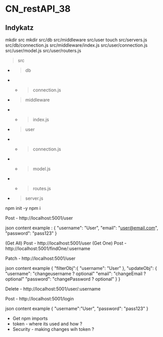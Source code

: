 # CN_restAPI_38
## Indykatz

<!-- Folders / Files  -->

mkdir src
mkdir src/db src/middleware src/user
touch src/servers.js src/db/connection.js src/middleware/index.js src/user/connection.js src/user/model.js src/user/routers.js

> src

- > db
- - > connection.js
- > middleware
- - > index.js
- > user
- - > connection.js
- - > model.js
- - > routes.js
- > server.js

<!-- Installs -->

npm init -y
npm i

  <!-- C - create -->

Post - http://localhost:5001/user

json content example :
{
"username": "User",
"email": "user@email.com",
"password": "pass123"
}

<!-- R - Read -->

(Get All) Post - http://localhost:5001/user
(Get One) Post - http://localhost:5001/findOne/:username

<!-- U - Update -->

Patch - http://localhost:5001/user

json content example
{
"filterObj":{
"username": "User"
},
"updateObj": {
"username": "changeusername ? optional"
"email": "changeEmail ? optional"
"password": "changePassword ? optional"
}
}

<!-- D - Delete -->

Delete - http://localhost:5001/user/:username

<!-- Login -->

Post - http://localhost:5001/login

json content example
{
"username":"User",
"password": "pass123"
}

<!-- Kat's Log -->

- Get npm imports
- token - where its used and how ?
- Security - making changes wih token ?
